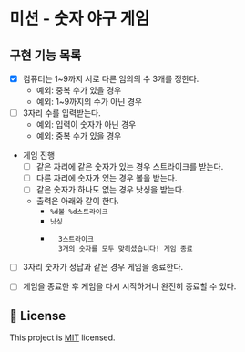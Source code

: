 # 미션 - 숫자 야구 게임

## 구현 기능 목록

- [x] 컴퓨터는 1~9까지 서로 다른 임의의 수 3개를 정한다.
    - 예외: 중복 수가 있을 경우
    - 예외: 1~9까지의 수가 아닌 경우
- [ ] 3자리 수를 입력받는다.
    - 예외: 입력이 숫자가 아닌 경우
    - 예외: 중복 수가 있을 경우
    
- 게임 진행
    - [ ] 같은 자리에 같은 숫자가 있는 경우 스트라이크를 받는다.
    - [ ] 다른 자리에 숫자가 있는 경우 볼을 받는다.
    - [ ] 같은 숫자가 하나도 없는 경우 낫싱을 받는다.
    - 출력은 아래와 같이 한다.
        - `%d볼 %d스트라이크`
        - `낫싱`
        - ```
            3스트라이크
            3개의 숫자를 모두 맞히셨습니다! 게임 종료   
          ```

- [ ] 3자리 숫자가 정답과 같은 경우 게임을 종료한다.
- [ ] 게임을 종료한 후 게임을 다시 시작하거나 완전히 종료할 수 있다.


## 📝 License

This project is [MIT](https://github.com/woowacourse/java-baseball-precourse/blob/master/LICENSE) licensed.
